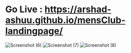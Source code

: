 # Go Live : https://arshad-ashuu.github.io/mensClub-landingpage/ 
![Screenshot (6)](https://github.com/Arshad-ashuu/Codsoft/assets/111066886/e3d82e10-a7fd-456c-bc3e-29f041a1e71b)
![Screenshot (7)](https://github.com/Arshad-ashuu/Codsoft/assets/111066886/6268d6e6-4105-4a5c-a53c-20384ff1b347)
![Screenshot (8)](https://github.com/Arshad-ashuu/Codsoft/assets/111066886/4a6616d8-f7fe-424c-9012-33daeeb8cc22)

